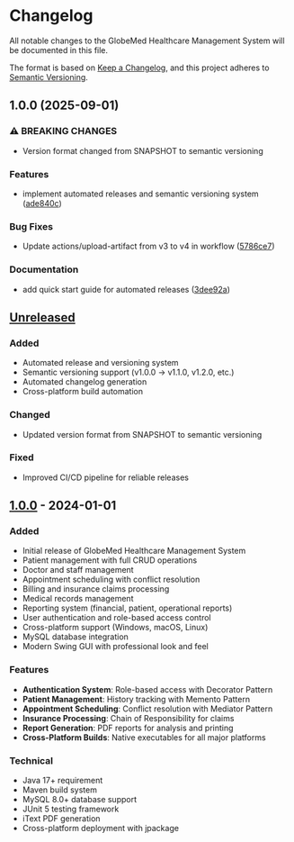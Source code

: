 # Changelog

All notable changes to the GlobeMed Healthcare Management System will be documented in this file.

The format is based on [Keep a Changelog](https://keepachangelog.com/en/1.0.0/),
and this project adheres to [Semantic Versioning](https://semver.org/spec/v2.0.0.html).

## 1.0.0 (2025-09-01)


### ⚠ BREAKING CHANGES

* Version format changed from SNAPSHOT to semantic versioning

### Features

* implement automated releases and semantic versioning system ([ade840c](https://github.com/isharax9/healthcare-system/commit/ade840cae57bd5c3bde827a0706b8e49e1060ca6))


### Bug Fixes

* Update actions/upload-artifact from v3 to v4 in workflow ([5786ce7](https://github.com/isharax9/healthcare-system/commit/5786ce70098b7e61741f2a9f008a2269236231ab))


### Documentation

* add quick start guide for automated releases ([3dee92a](https://github.com/isharax9/healthcare-system/commit/3dee92adfd50b1e5582eed7af3759eab96d3db99))

## [Unreleased]

### Added
- Automated release and versioning system
- Semantic versioning support (v1.0.0 → v1.1.0, v1.2.0, etc.)
- Automated changelog generation
- Cross-platform build automation

### Changed
- Updated version format from SNAPSHOT to semantic versioning

### Fixed
- Improved CI/CD pipeline for reliable releases

## [1.0.0] - 2024-01-01

### Added
- Initial release of GlobeMed Healthcare Management System
- Patient management with full CRUD operations
- Doctor and staff management
- Appointment scheduling with conflict resolution
- Billing and insurance claims processing
- Medical records management
- Reporting system (financial, patient, operational reports)
- User authentication and role-based access control
- Cross-platform support (Windows, macOS, Linux)
- MySQL database integration
- Modern Swing GUI with professional look and feel

### Features
- **Authentication System**: Role-based access with Decorator Pattern
- **Patient Management**: History tracking with Memento Pattern
- **Appointment Scheduling**: Conflict resolution with Mediator Pattern
- **Insurance Processing**: Chain of Responsibility for claims
- **Report Generation**: PDF reports for analysis and printing
- **Cross-Platform Builds**: Native executables for all major platforms

### Technical
- Java 17+ requirement
- Maven build system
- MySQL 8.0+ database support
- JUnit 5 testing framework
- iText PDF generation
- Cross-platform deployment with jpackage

[Unreleased]: https://github.com/isharax9/healthcare-system/compare/v1.0.0...HEAD
[1.0.0]: https://github.com/isharax9/healthcare-system/releases/tag/v1.0.0
